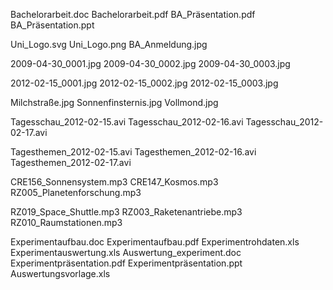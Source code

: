 Bachelorarbeit.doc
Bachelorarbeit.pdf
BA_Präsentation.pdf
BA_Präsentation.ppt

Uni_Logo.svg
Uni_Logo.png
BA_Anmeldung.jpg

2009-04-30_0001.jpg
2009-04-30_0002.jpg
2009-04-30_0003.jpg

2012-02-15_0001.jpg
2012-02-15_0002.jpg
2012-02-15_0003.jpg

Milchstraße.jpg
Sonnenfinsternis.jpg
Vollmond.jpg

Tagesschau_2012-02-15.avi
Tagesschau_2012-02-16.avi
Tagesschau_2012-02-17.avi

Tagesthemen_2012-02-15.avi
Tagesthemen_2012-02-16.avi
Tagesthemen_2012-02-17.avi

CRE156_Sonnensystem.mp3
CRE147_Kosmos.mp3
RZ005_Planetenforschung.mp3

RZ019_Space_Shuttle.mp3
RZ003_Raketenantriebe.mp3
RZ010_Raumstationen.mp3

Experimentaufbau.doc
Experimentaufbau.pdf
Experimentrohdaten.xls
Experimentauswertung.xls
Auswertung_experiment.doc
Experimentpräsentation.pdf
Experimentpräsentation.ppt
Auswertungsvorlage.xls

